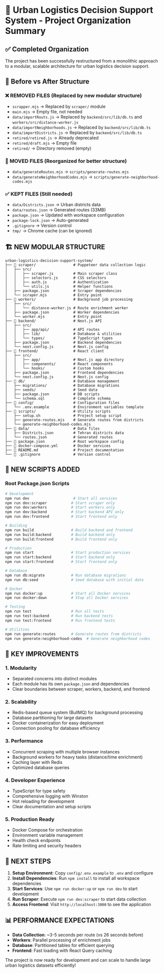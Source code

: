 # 🚛 Urban Logistics Decision Support System - Project Organization Summary

## ✅ Completed Organization

The project has been successfully restructured from a monolithic approach to a modular, scalable architecture for urban logistics decision support.

## 📁 Before vs After Structure

### ❌ **REMOVED FILES** (Replaced by new modular structure)
- `scrapper.mjs` → Replaced by `scraper/` module
- `main.mjs` → Empty file, not needed
- `data/importRouts.js` → Replaced by `backend/src/lib/db.ts` and `workers/src/distance-worker.js`
- `data/importNeighborhoods.js` → Replaced by `backend/src/lib/db.ts`
- `data/importDistricts.js` → Replaced by `backend/src/lib/db.ts`
- `retired/retired.js` → Already deprecated
- `retired/draft.mjs` → Empty file
- `retired/` → Directory removed (empty)

### 🔄 **MOVED FILES** (Reorganized for better structure)
- `data/generateRoutes.mjs` → `scripts/generate-routes.mjs`
- `data/generateNeighborhoodCodes.mjs` → `scripts/generate-neighborhood-codes.mjs`

### ✅ **KEPT FILES** (Still needed)
- `data/Districts.json` → Urban districts data
- `data/routes.json` → Generated routes (33MB)
- `package.json` → Updated with workspace configuration
- `package-lock.json` → Auto-generated
- `.gitignore` → Version control
- `tmp/` → Chrome cache (can be ignored)

## 🏗️ **NEW MODULAR STRUCTURE**

```
urban-logistics-decision-support-system/
├── 📁 scraper/                 # Puppeteer data collection logic
│   ├── src/
│   │   ├── scraper.js         # Main scraper class
│   │   ├── selectors.js       # CSS selectors
│   │   ├── auth.js            # Authentication
│   │   └── utils.js           # Helper functions
│   ├── package.json           # Scraper dependencies
│   └── scraper.mjs            # Entry point
├── 📁 workers/                 # Background job processing
│   ├── src/
│   │   └── distance-worker.js # Route enrichment worker
│   ├── package.json           # Worker dependencies
│   └── worker.mjs             # Entry point
├── 📁 backend/                 # Next.js API
│   ├── src/
│   │   ├── app/api/           # API routes
│   │   ├── lib/               # Database & utilities
│   │   └── types/             # TypeScript types
│   ├── package.json           # Backend dependencies
│   └── next.config.js         # Next.js config
├── 📁 frontend/                # React client
│   ├── src/
│   │   ├── app/               # Next.js app directory
│   │   ├── components/        # React components
│   │   └── hooks/             # Custom hooks
│   ├── package.json           # Frontend dependencies
│   └── next.config.js         # Next.js config
├── 📁 db/                      # Database management
│   ├── migrations/            # Database migrations
│   ├── seeds/                 # Seed data
│   ├── package.json           # DB scripts
│   └── schema.sql             # Complete schema
├── 📁 config/                  # Configuration files
│   └── .env.example           # Environment variables template
├── 📁 scripts/                 # Utility scripts
│   ├── setup.sh               # Project setup script
│   ├── generate-routes.mjs    # Generate routes from districts
│   └── generate-neighborhood-codes.mjs
├── 📁 data/                    # Data files
│   ├── Districts.json         # Tehran districts data
│   └── routes.json            # Generated routes
├── 📄 package.json             # Root workspace config
├── 📄 docker-compose.yml       # Docker services
├── 📄 README.md                # Project documentation
└── 📄 .gitignore               # Version control
```

## 🚀 **NEW SCRIPTS ADDED**

### Root Package.json Scripts
```bash
# Development
npm run dev                    # Start all services
npm run dev:scraper           # Start scraper only
npm run dev:workers           # Start workers only
npm run dev:backend           # Start backend API only
npm run dev:frontend          # Start frontend only

# Building
npm run build                 # Build backend and frontend
npm run build:backend         # Build backend only
npm run build:frontend        # Build frontend only

# Production
npm run start                 # Start production services
npm run start:backend         # Start backend only
npm run start:frontend        # Start frontend only

# Database
npm run db:migrate            # Run database migrations
npm run db:seed               # Seed database with initial data

# Docker
npm run docker:up             # Start all Docker services
npm run docker:down           # Stop all Docker services

# Testing
npm run test                  # Run all tests
npm run test:backend          # Run backend tests
npm run test:frontend         # Run frontend tests

# Utilities
npm run generate:routes       # Generate routes from districts
npm run generate:neighborhood-codes  # Generate neighborhood codes
```

## 🎯 **KEY IMPROVEMENTS**

### 1. **Modularity**
- Separated concerns into distinct modules
- Each module has its own `package.json` and dependencies
- Clear boundaries between scraper, workers, backend, and frontend

### 2. **Scalability**
- Redis-based queue system (BullMQ) for background processing
- Database partitioning for large datasets
- Docker containerization for easy deployment
- Connection pooling for database efficiency

### 3. **Performance**
- Concurrent scraping with multiple browser instances
- Background workers for heavy tasks (distance/time enrichment)
- Caching layer with Redis
- Optimized database queries

### 4. **Developer Experience**
- TypeScript for type safety
- Comprehensive logging with Winston
- Hot reloading for development
- Clear documentation and setup scripts

### 5. **Production Ready**
- Docker Compose for orchestration
- Environment variable management
- Health check endpoints
- Rate limiting and security headers

## 🔧 **NEXT STEPS**

1. **Setup Environment**: Copy `config/.env.example` to `.env` and configure
2. **Install Dependencies**: Run `npm install` to install all workspace dependencies
3. **Start Services**: Use `npm run docker:up` or `npm run dev` to start development
4. **Run Scraper**: Execute `npm run dev:scraper` to start data collection
5. **Access Frontend**: Visit `http://localhost:3000` to see the application

## 📊 **PERFORMANCE EXPECTATIONS**

- **Data Collection**: ~3-5 seconds per route (vs 26 seconds before)
- **Workers**: Parallel processing of enrichment jobs
- **Database**: Partitioned tables for efficient querying
- **Frontend**: Fast loading with React Query caching

The project is now ready for development and can scale to handle large urban logistics datasets efficiently! 
